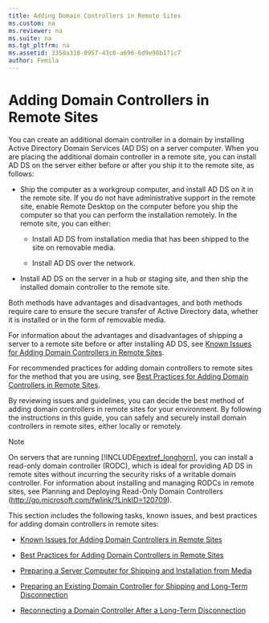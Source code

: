 ```yaml
---
title: Adding Domain Controllers in Remote Sites
ms.custom: na
ms.reviewer: na
ms.suite: na
ms.tgt_pltfrm: na
ms.assetid: 3358a310-0957-43c6-a696-6d9e98b171c7
author: Femila
---
```

# Adding Domain Controllers in Remote Sites
  You can create an additional domain controller in a domain by installing Active Directory Domain Services \(AD DS\) on a server computer. When you are placing the additional domain controller in a remote site, you can install AD DS on the server either before or after you ship it to the remote site, as follows:  
  
-   Ship the computer as a workgroup computer, and install AD DS on it in the remote site. If you do not have administrative support in the remote site, enable Remote Desktop on the computer before you ship the computer so that you can perform the installation remotely. In the remote site, you can either:  
  
    -   Install AD DS from installation media that has been shipped to the site on removable media.  
  
    -   Install AD DS over the network.  
  
-   Install AD DS on the server in a hub or staging site, and then ship the installed domain controller to the remote site.  
  
 Both methods have advantages and disadvantages, and both methods require care to ensure the secure transfer of Active Directory data, whether it is installed or in the form of removable media.  
  
 For information about the advantages and disadvantages of shipping a server to a remote site before or after installing AD DS, see [Known Issues for Adding Domain Controllers in Remote Sites](../Topic/Known-Issues-for-Adding-Domain-Controllers-in-Remote-Sites.md).  
  
 For recommended practices for adding domain controllers to remote sites for the method that you are using, see [Best Practices for Adding Domain Controllers in Remote Sites](../Topic/Best-Practices-for-Adding-Domain-Controllers-in-Remote-Sites.md).  
  
 By reviewing issues and guidelines, you can decide the best method of adding domain controllers in remote sites for your environment. By following the instructions in this guide, you can safely and securely install domain controllers in remote sites, either locally or remotely.  
  
> [!NOTE]  
>  On servers that are running [!INCLUDE[nextref_longhorn](../Token/nextref_longhorn_md.md)], you can install a read\-only domain controller \(RODC\), which is ideal for providing AD DS in remote sites without incurring the security risks of a writable domain controller. For information about installing and managing RODCs in remote sites, see Planning and Deploying Read\-Only Domain Controllers \([http:\/\/go.microsoft.com\/fwlink\/?LinkID\=120709](http://go.microsoft.com/fwlink/?LinkID=120709)\).  
  
 This section includes the following tasks, known issues, and best practices for adding domain controllers in remote sites:  
  
-   [Known Issues for Adding Domain Controllers in Remote Sites](../Topic/Known-Issues-for-Adding-Domain-Controllers-in-Remote-Sites.md)  
  
-   [Best Practices for Adding Domain Controllers in Remote Sites](../Topic/Best-Practices-for-Adding-Domain-Controllers-in-Remote-Sites.md)  
  
-   [Preparing a Server Computer for Shipping and Installation from Media](../Topic/Preparing-a-Server-Computer-for-Shipping-and-Installation-from-Media.md)  
  
-   [Preparing an Existing Domain Controller for Shipping and Long-Term Disconnection](../Topic/Preparing-an-Existing-Domain-Controller-for-Shipping-and-Long-Term-Disconnection.md)  
  
-   [Reconnecting a Domain Controller After a Long-Term Disconnection](../Topic/Reconnecting-a-Domain-Controller-After-a-Long-Term-Disconnection.md)  
  
  